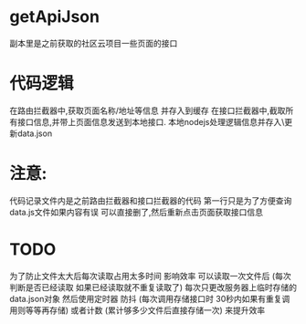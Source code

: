 # getApiJson
副本里是之前获取的社区云项目一些页面的接口

# 代码逻辑
在路由拦截器中,获取页面名称/地址等信息 并存入到缓存
在接口拦截器中,截取所有接口信息,并带上页面信息发送到本地接口.
本地nodejs处理逻辑信息并存入\更新data.json

# 注意:
代码记录文件内是之前路由拦截器和接口拦截器的代码 第一行只是为了方便查询
data.js文件如果内容有误 可以直接删了,然后重新点击页面获取接口信息

# TODO
为了防止文件太大后每次读取占用太多时间 影响效率
可以读取一次文件后 (每次判断是否已经读取 如果已经读取就不重复读取了) 每次只更改服务器上临时存储的data.json对象
然后使用定时器 防抖 (每次调用存储接口时 30秒内如果有重复调用则等等再存储) 或者计数 (累计够多少文件后直接存储一次)
来提升效率